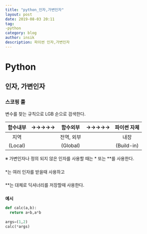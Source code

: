 ```yaml
---
title: "python_인자,가변인자"
layout: post
date: 2019-08-03 20:11
tag:
-python
category: blog
author: insik
description: 파이썬 인자,가변인자
---
```


# Python

## 인자, 가변인자

### 스코핑 룰

변수를 찾는 규칙으로 LGB 순으로 검색한다.

| 함수내부 | →→→→→ |  함수외부  | →→→→→ | 파이썬 자체 |
| :------: | :---: | :--------: | :---: | :---------: |
|   지역   |       | 전역, 외부 |       |    내장     |
| (Local)  |       |  (Global)  |       | (Build-in)  |



※ 가변인자나 정의 되지 않은 인자를 사용할 때는 * 또는 **를 사용한다.  
###
*는 여러 인자를 받을때 사용하고  
###

**는 대체로 딕셔너리를 저장할때 사용한다.  
###

**예시**

```python
def calc(a,b):
  return a+b,a*b
  
args=(1,2)
calc(*args)
```